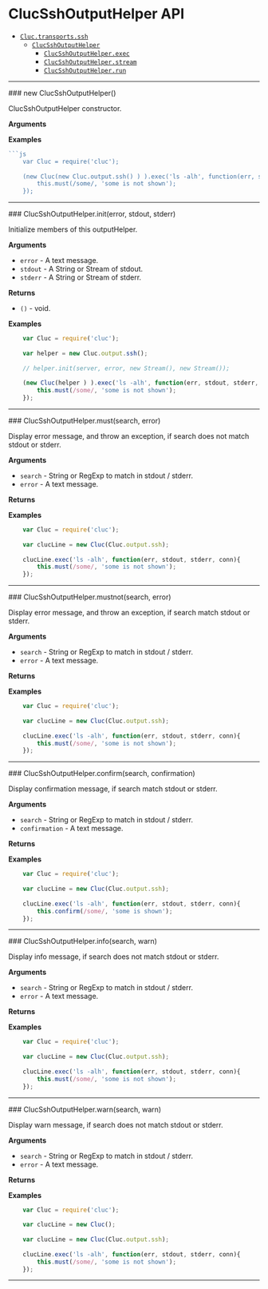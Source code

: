# ClucSshOutputHelper API

* [`Cluc.transports.ssh`]()
    * [`ClucSshOutputHelper`](#ClucSsh)
        * [`ClucSshOutputHelper.exec`](#exec)
        * [`ClucSshOutputHelper.stream`](#stream)
        * [`ClucSshOutputHelper.run`](#run)

---------------------------------------


<a name="ClucSshOutputHelper" />
### new ClucSshOutputHelper()

ClucSshOutputHelper constructor.

__Arguments__


__Examples__

```js
```js
    var Cluc = require('cluc');
    
    (new Cluc(new Cluc.output.ssh() ) ).exec('ls -alh', function(err, stdout, stderr, conn){
        this.must(/some/, 'some is not shown');
    });
```

---------------------------------------


<a name="ClucSshOutputHelper.init" />
### ClucSshOutputHelper.init(error, stdout, stderr)

Initialize members of this outputHelper.

__Arguments__

* `error` - A text message.
* `stdout` - A String or Stream of stdout.
* `stderr` - A String or Stream of stderr.

__Returns__

* `()` - void.

__Examples__

```js
    var Cluc = require('cluc');
    
    var helper = new Cluc.output.ssh();
    
    // helper.init(server, error, new Stream(), new Stream());
    
    (new Cluc(helper ) ).exec('ls -alh', function(err, stdout, stderr, conn){
        this.must(/some/, 'some is not shown');
    });
```

---------------------------------------


<a name="ClucSshOutputHelper.must" />
### ClucSshOutputHelper.must(search, error)

Display error message, and throw an exception,
if search does not match stdout or stderr.

__Arguments__

* `search` - String or RegExp to match in stdout / stderr.
* `error` - A text message.

__Returns__


__Examples__

```js
    var Cluc = require('cluc');
    
    var clucLine = new Cluc(Cluc.output.ssh);
    
    clucLine.exec('ls -alh', function(err, stdout, stderr, conn){
        this.must(/some/, 'some is not shown');
    });
```

---------------------------------------


<a name="ClucSshOutputHelper.mustnot" />
### ClucSshOutputHelper.mustnot(search, error)

Display error message, and throw an exception,
if search match stdout or stderr.

__Arguments__

* `search` - String or RegExp to match in stdout / stderr.
* `error` - A text message.

__Returns__


__Examples__

```js
    var Cluc = require('cluc');
    
    var clucLine = new Cluc(Cluc.output.ssh);
    
    clucLine.exec('ls -alh', function(err, stdout, stderr, conn){
        this.must(/some/, 'some is not shown');
    });
```

---------------------------------------


<a name="ClucSshOutputHelper.confirm" />
### ClucSshOutputHelper.confirm(search, confirmation)

Display confirmation message,
if search match stdout or stderr.

__Arguments__

* `search` - String or RegExp to match in stdout / stderr.
* `confirmation` - A text message.

__Returns__


__Examples__

```js
    var Cluc = require('cluc');
    
    var clucLine = new Cluc(Cluc.output.ssh);
    
    clucLine.exec('ls -alh', function(err, stdout, stderr, conn){
        this.confirm(/some/, 'some is shown');
    });
```

---------------------------------------


<a name="ClucSshOutputHelper.warn" />
### ClucSshOutputHelper.info(search, warn)

Display info message,
if search does not match stdout or stderr.

__Arguments__

* `search` - String or RegExp to match in stdout / stderr.
* `error` - A text message.

__Returns__


__Examples__

```js
    var Cluc = require('cluc');
    
    var clucLine = new Cluc(Cluc.output.ssh);
    
    clucLine.exec('ls -alh', function(err, stdout, stderr, conn){
        this.must(/some/, 'some is not shown');
    });
```

---------------------------------------


<a name="ClucSshOutputHelper.warn" />
### ClucSshOutputHelper.warn(search, warn)

Display warn message,
if search does not match stdout or stderr.

__Arguments__

* `search` - String or RegExp to match in stdout / stderr.
* `error` - A text message.

__Returns__


__Examples__

```js
    var Cluc = require('cluc');
    
    var clucLine = new Cluc();
    
    var clucLine = new Cluc(Cluc.output.ssh);
    
    clucLine.exec('ls -alh', function(err, stdout, stderr, conn){
        this.must(/some/, 'some is not shown');
    });
```

---------------------------------------
